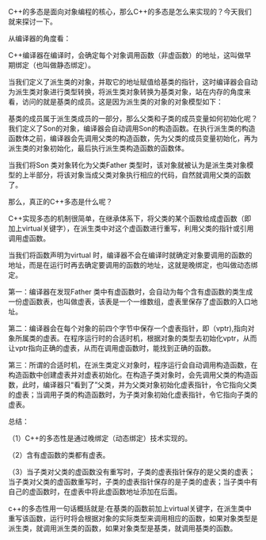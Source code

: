 C++的多态是面向对象编程的核心，那么C++的多态是怎么来实现的？今天我们就来探讨一下。

从编译器的角度看：

C++编译器在编译时，会确定每个对象调用函数（非虚函数）的地址，这叫做早期绑定（也叫做静态绑定）。

当我们定义了派生类的对象，并取它的地址赋值给基类的指针，这时编译器会自动为派生类对象进行类型转换，将派生类对象转换为基类对象，站在内存的角度来看，访问的就是基类的成员。这是因为派生类的对象的对象模型如下：



基类的成员属于派生类成员的一部分，那么父类和子类的成员变量如何初始化呢？我们定义了Son的对象，编译器会自动调用Son的构造函数。在执行派生类的构造函数体之前，编译器会先调用父类的构造函数，先为父类的成员变量初始化，再为派生类的对象初始化，最后执行派生类构造函数的函数体。

当我们将Son 类对象转化为父类Father 类型时，该对象就被认为是派生类对象模型的上半部分，将该对象当成父类对象执行相应的代码，自然就调用父类的函数了。

那么，真正的C++多态是什么呢？

C++实现多态的机制很简单，在继承体系下，将父类的某个函数给成虚函数（即加上virtual关键字），在派生类中对这个虚函数进行重写，利用父类的指针或引用调用虚函数。

当我们将函数声明为virtual 时，编译器不会在编译时就确定对象要调用的函数的地址，而是在运行时再去确定要调用的函数的地址，这就是晚绑定，也叫做动态绑定。



第一：编译器在发现Father 类中有虚函数时，会自动为每个含有虚函数的类生成一份虚函数表，也叫做虚表，该表是一个一维数组，虚表里保存了虚函数的入口地址。

第二：编译器会在每个对象的前四个字节中保存一个虚表指针，即（vptr),指向对象所属类的虚表。在程序运行时的合适时机，根据对象的类型去初始化vptr，从而让vptr指向正确的虚表，从而在调用虚函数时，能找到正确的函数。

第三：所谓的合适时机，在派生类定义对象时，程序运行会自动调用构造函数，在构造函数中创建虚表并对虚表初始化。在构造子类对象时，会先调用父类的构造函数，此时，编译器只“看到了”父类，并为父类对象初始化虚表指针，令它指向父类的虚表；当调用子类的构造函数时，为子类对象初始化虚表指针，令它指向子类的虚表。

总结：

（1）C++的多态性是通过晚绑定（动态绑定）技术实现的。

（2）含有虚函数的类都有虚表。

（3）当子类对父类的虚函数没有重写时，子类的虚表指针保存的是父类的虚表；当子类对父类的虚函数重写时，子类的虚表指针保存的是子类的虚表；当子类中有自己的虚函数时，在虚表中将此虚函数地址添加在后面。

c++的多态性用一句话概括就是:在基类的函数前加上virtual关键字，在派生类中重写该函数，运行时将会根据对象的实际类型来调用相应的函数，如果对象类型是派生类，就调用派生类的函数，如果对象类型是基类，就调用基类的函数。
